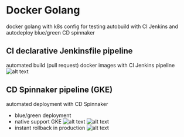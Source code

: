 # Docker Golang
docker golang with k8s config for testing autobuild with CI Jenkins and autodeploy blue/green CD spinnaker 
## CI declarative Jenkinsfile pipeline
automated build (pull request) docker images with CI Jenkins pipeline
![alt text](https://i.imgur.com/Rz9Ka5O.png)
## CD Spinnaker pipeline (GKE)
automated deployment with CD Spinnaker
- blue/green deployment
- native support GKE
![alt text](https://i.imgur.com/s7T02x7.png)
![alt text](https://i.imgur.com/pwVpVVX.png)
- instant rollback in production
![alt text](https://i.imgur.com/eU5CYZh.png)
